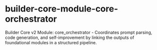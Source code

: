 # builder-core-module-core-orchestrator
Builder Core v2 Module: core_orchestrator - Coordinates prompt parsing, code generation, and self-improvement by linking the outputs of foundational modules in a structured pipeline.
